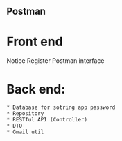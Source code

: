 ## Postman

# Front end

Notice
Register
Postman interface

# Back end:

    * Database for sotring app password
    * Repository
    * RESTful API (Controller)
    * DTO
    * Gmail util
